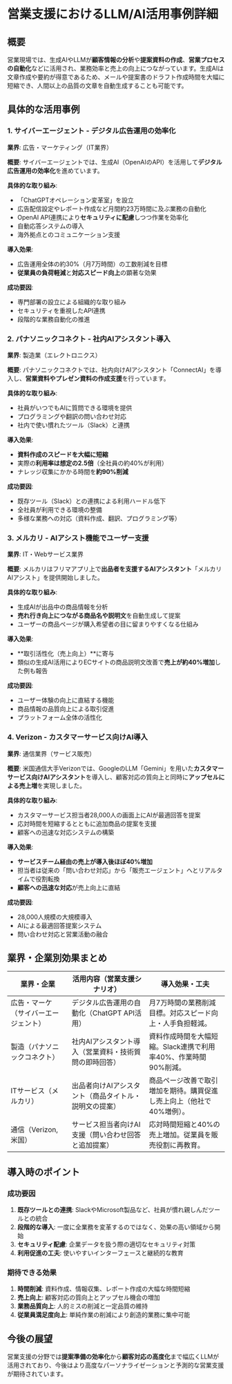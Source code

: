 # 営業支援におけるLLM/AI活用事例詳細

## 概要
営業現場では、生成AIやLLMが**顧客情報の分析**や**提案資料の作成**、**営業プロセスの自動化**などに活用され、業務効率と売上の向上につながっています。生成AIは文章作成や要約が得意であるため、メールや提案書のドラフト作成時間を大幅に短縮でき、人間以上の品質の文章を自動生成することも可能です。

## 具体的な活用事例

### 1. サイバーエージェント - デジタル広告運用の効率化
**業界**: 広告・マーケティング（IT業界）

**概要**: サイバーエージェントでは、生成AI（OpenAIのAPI）を活用して**デジタル広告運用の効率化**を進めています。

**具体的な取り組み**:
- 「ChatGPTオペレーション変革室」を設立
- 広告配信設定やレポート作成など月間約23万時間に及ぶ業務の自動化
- OpenAI API連携により**セキュリティに配慮**しつつ作業を効率化
- 自動応答システムの導入
- 海外拠点とのコミュニケーション支援

**導入効果**:
- 広告運用全体の約30%（月7万時間）の工数削減を目標
- **従業員の負荷軽減**と**対応スピード向上**の顕著な効果

**成功要因**:
- 専門部署の設立による組織的な取り組み
- セキュリティを重視したAPI連携
- 段階的な業務自動化の推進

### 2. パナソニックコネクト - 社内AIアシスタント導入
**業界**: 製造業（エレクトロニクス）

**概要**: パナソニックコネクトでは、社内向けAIアシスタント「ConnectAI」を導入し、**営業資料やプレゼン資料の作成支援**を行っています。

**具体的な取り組み**:
- 社員がいつでもAIに質問できる環境を提供
- プログラミングや翻訳の問い合わせ対応
- 社内で使い慣れたツール（Slack）と連携

**導入効果**:
- **資料作成のスピードを大幅に短縮**
- 実際の**利用率は想定の2.5倍**（全社員の約40%が利用）
- ナレッジ収集にかかる時間を**約90%削減**

**成功要因**:
- 既存ツール（Slack）との連携による利用ハードル低下
- 全社員が利用できる環境の整備
- 多様な業務への対応（資料作成、翻訳、プログラミング等）

### 3. メルカリ - AIアシスト機能でユーザー支援
**業界**: IT・Webサービス業界

**概要**: メルカリはフリマアプリ上で**出品者を支援するAIアシスタント**「メルカリAIアシスト」を提供開始しました。

**具体的な取り組み**:
- 生成AIが出品中の商品情報を分析
- **売れ行き向上につながる商品名や説明文**を自動生成して提案
- ユーザーの商品ページが購入希望者の目に留まりやすくなる仕組み

**導入効果**:
- **取引活性化（売上向上）**に寄与
- 類似の生成AI活用によりECサイトの商品説明文改善で**売上が約40%増加**した例も報告

**成功要因**:
- ユーザー体験の向上に直結する機能
- 商品情報の品質向上による取引促進
- プラットフォーム全体の活性化

### 4. Verizon - カスタマーサービス向けAI導入
**業界**: 通信業界（サービス販売）

**概要**: 米国通信大手Verizonでは、GoogleのLLM「Gemini」を用いた**カスタマーサービス向けAIアシスタント**を導入し、顧客対応の質向上と同時に**アップセルによる売上増**を実現しました。

**具体的な取り組み**:
- カスタマーサービス担当者28,000人の画面上にAIが最適回答を提案
- 応対時間を短縮するとともに追加商品の提案を支援
- 顧客への迅速な対応システムの構築

**導入効果**:
- **サービスチーム経由の売上が導入後ほぼ40%増加**
- 担当者は従来の「問い合わせ対応」から「販売エージェント」へとリアルタイムで役割転換
- **顧客への迅速な対応**が売上向上に直結

**成功要因**:
- 28,000人規模の大規模導入
- AIによる最適回答提案システム
- 問い合わせ対応と営業活動の融合

## 業界・企業別効果まとめ

| **業界・企業** | **活用内容（営業支援シナリオ）** | **導入効果・工夫** |
|---|---|---|
| 広告・マーケ（サイバーエージェント） | デジタル広告運用の自動化（ChatGPT API活用） | 月7万時間の業務削減目標。対応スピード向上・人手負担軽減。 |
| 製造（パナソニックコネクト） | 社内AIアシスタント導入（営業資料・技術質問の即時回答） | 資料作成時間を大幅短縮。Slack連携で利用率40%、作業時間90%削減。 |
| ITサービス（メルカリ） | 出品者向けAIアシスタント（商品タイトル・説明文の提案） | 商品ページ改善で取引増加を期待。購買促進し売上向上（他社で40%増例）。 |
| 通信（Verizon, 米国） | サービス担当者向けAI支援（問い合わせ回答と追加提案） | 応対時間短縮と40%の売上増加。従業員を販売役割に再教育。 |

## 導入時のポイント

### 成功要因
1. **既存ツールとの連携**: SlackやMicrosoft製品など、社員が慣れ親しんだツールとの統合
2. **段階的な導入**: 一度に全業務を変革するのではなく、効果の高い領域から開始
3. **セキュリティ配慮**: 企業データを扱う際の適切なセキュリティ対策
4. **利用促進の工夫**: 使いやすいインターフェースと継続的な教育

### 期待できる効果
1. **時間削減**: 資料作成、情報収集、レポート作成の大幅な時間短縮
2. **売上向上**: 顧客対応の質向上とアップセル機会の増加
3. **業務品質向上**: 人的ミスの削減と一定品質の維持
4. **従業員満足度向上**: 単純作業の削減により創造的業務に集中可能

## 今後の展望
営業支援の分野では**提案準備の効率化**から**顧客対応の高度化**まで幅広くLLMが活用されており、今後はより高度なパーソナライゼーションと予測的な営業支援が期待されています。